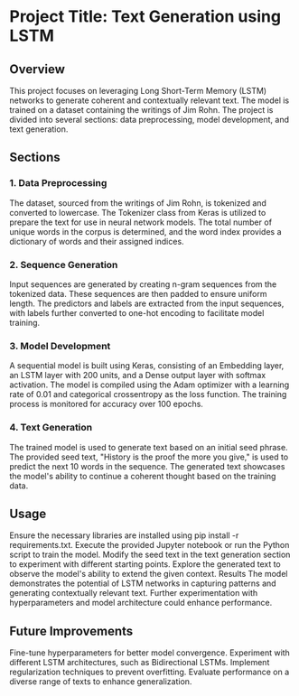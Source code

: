 # Project Title: Text Generation using LSTM
## Overview
This project focuses on leveraging Long Short-Term Memory (LSTM) networks to generate coherent and contextually relevant text. The model is trained on a dataset containing the writings of Jim Rohn. The project is divided into several sections: data preprocessing, model development, and text generation.

## Sections
### 1. Data Preprocessing
The dataset, sourced from the writings of Jim Rohn, is tokenized and converted to lowercase. The Tokenizer class from Keras is utilized to prepare the text for use in neural network models. The total number of unique words in the corpus is determined, and the word index provides a dictionary of words and their assigned indices.

### 2. Sequence Generation
Input sequences are generated by creating n-gram sequences from the tokenized data. These sequences are then padded to ensure uniform length. The predictors and labels are extracted from the input sequences, with labels further converted to one-hot encoding to facilitate model training.

### 3. Model Development
A sequential model is built using Keras, consisting of an Embedding layer, an LSTM layer with 200 units, and a Dense output layer with softmax activation. The model is compiled using the Adam optimizer with a learning rate of 0.01 and categorical crossentropy as the loss function. The training process is monitored for accuracy over 100 epochs.

### 4. Text Generation
The trained model is used to generate text based on an initial seed phrase. The provided seed text, "History is the proof the more you give," is used to predict the next 10 words in the sequence. The generated text showcases the model's ability to continue a coherent thought based on the training data.

## Usage
Ensure the necessary libraries are installed using pip install -r requirements.txt.
Execute the provided Jupyter notebook or run the Python script to train the model.
Modify the seed text in the text generation section to experiment with different starting points.
Explore the generated text to observe the model's ability to extend the given context.
Results
The model demonstrates the potential of LSTM networks in capturing patterns and generating contextually relevant text. Further experimentation with hyperparameters and model architecture could enhance performance.

## Future Improvements
Fine-tune hyperparameters for better model convergence.
Experiment with different LSTM architectures, such as Bidirectional LSTMs.
Implement regularization techniques to prevent overfitting.
Evaluate performance on a diverse range of texts to enhance generalization.

